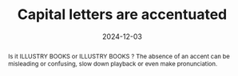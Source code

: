 ---
Rubrique: Typography
title: Capital letters are accentuated
abstract: Is it ILLUSTRY BOOKS or ILLUSTRY BOOKS&nbsp;? The absence of an accent can be misleading or confusing, slow down playback or even make pronunciation.
categories:
  - contents
agrege: O0000-E080
opquast: N/A
indiceebook: "80"
description: Rule 080
before: "079"
weight: "080"
after: "081"
actif: "1"
layout: rules
date: 2024-12-03
tags:
  - Accessibility
  - View
  - Readability
objectif:
  - Do not slow down or clutter
  - Ensure correct pronunciation by synthetic voice
Meo:
  - The proofreading by a trained person in the text correction will ensure a high level of quality of your text. The modern word processing and editing software all have a spelling correction.
Controle:
  - At each stage of the editorial process, make sure the text is integrated. It is possible to carry out semi-automatic controls thanks to different solutions based on the language study.
epubcheck: false
ace: false
humancheck: true
ReadiumGoToolkit: null
Source:
  - "[currency symbol] SNE"
Referentiel:
  - "[Web Content Accessibility Guidelines (WCAG)](https://www.w3.org/WAI/standards-guidelines/wcag/)"
steps:
  - Design
---